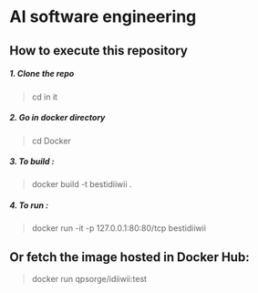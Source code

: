 # AI software engineering 

## How to execute this repository

##### 1. Clone the repo 
> cd in it

##### 2. Go in docker directory
> cd Docker

##### 3. To build :
> docker build -t bestidiiwii .

##### 4. To run : 
> docker run -it -p 127.0.0.1:80:80/tcp bestidiiwii

## Or fetch the image hosted in Docker Hub:
> docker run qpsorge/idiiwii:test

